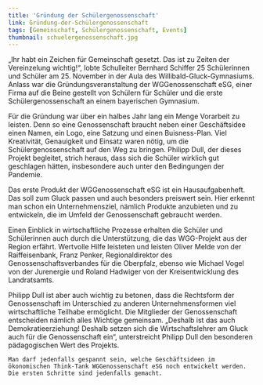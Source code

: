 ```yaml
---
title: 'Gründung der Schülergenossenschaft'
link: Gründung-der-Schülergenossenschaft
tags: [Gemeinschaft, Schülergenossenschaft, Events]
thumbnail: schuelergenossenschaft.jpg
---
```

<!-- TODO: Zweites Bild funktioniert nicht -->
<figure class="float-right">
    <v-image name="schuelergenossenschaft" alt="Gruendung Genossenschaft Bild 1" />
</figure>

<p>
    „Ihr habt ein Zeichen für Gemeinschaft gesetzt. Das ist zu Zeiten der Vereinzelung wichtig!“, lobte Schulleiter Bernhard Schiffer 25 Schülerinnen und Schüler am 25. November in der Aula des Willibald-Gluck-Gymnasiums. Anlass war die Gründungsveranstaltung der WGGenossenschaft eSG, einer Firma auf die Beine gestellt von Schülern für Schüler und die erste Schülergenossenschaft an einem bayerischen Gymnasium.
</p>
<p>
    Für die Gründung war über ein halbes Jahr lang ein Menge Vorarbeit zu leisten. Denn so eine Genossenschaft braucht neben einer Geschäftsidee einen Namen, ein Logo, eine Satzung und einen Buisness-Plan. Viel Kreativität, Genauigkeit und Einsatz waren nötig, um die Schülergenossenschaft auf den Weg zu bringen. Philipp Dull, der dieses Projekt begleitet, strich heraus, dass sich die Schüler wirklich gut geschlagen hätten, insbesondere auch unter den Bedingungen der Pandemie.
</p>
<p>
    Das erste Produkt der WGGenossenschaft eSG ist ein Hausaufgabenheft. Das soll zum Gluck passen und auch besonders preiswert sein. Hier erkennt man schon ein Unternehmensziel, nämlich Produkte anzubieten und zu entwickeln, die im Umfeld der Genossenschaft gebraucht werden.
</p>
<p>
    Einen Einblick in wirtschaftliche Prozesse erhalten die Schüler und Schülerinnen auch durch die Unterstützung, die das WGG-Projekt aus der Region erfährt. Wertvolle Hilfe leisteten und leisten Oliver Melde von der Raiffeisenbank, Franz Penker, Regionaldirektor des Genossenschaftsverbandes für die Oberpfalz, ebenso wie Michael Vogel von der Jurenergie und Roland Hadwiger von der Kreisentwicklung des Landratsamts.
</p>

<figure class="float-left">
    <!-- <v-image name="schuelergenossenschaft_gruendung_2" alt="Gruendung Genossenschaft Bild 2" /> -->
</figure>

<p>
    Philipp Dull ist aber auch wichtig zu betonen, dass die Rechtsform der Genossenschaft im Unterschied zu anderen Unternehmensformen viel wirtschaftliche Teilhabe ermöglicht. Die Mitglieder der Genossenschaft entscheiden nämlich alles Wichtige gemeinsam. „Deshalb ist das auch Demokratieerziehung! Deshalb setzen sich die Wirtschaftslehrer am Gluck auch für die Genossenschaft ein“, unterstreicht Philipp Dull den besonderen pädagogischen Wert des Projekts.

    Man darf jedenfalls gespannt sein, welche Geschäftsideen im ökonomischen Think-Tank WGGenossenschaft eSG noch entwickelt werden. Die ersten Schritte sind jedenfalls gemacht.
</p>